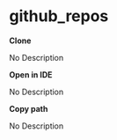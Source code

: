 # github_repos

**Clone**

No Description



**Open in IDE**

No Description



**Copy path**

No Description



